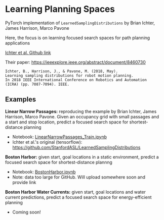 # Learning Planning Spaces

PyTorch implementation of `LearnedSamplingDistributions` by Brian Ichter, James Harrison, Marco Pavone

Here, the focus is on learning focused search spaces for path planning applications

[Ichter et al. Github link](https://github.com/StanfordASL/LearnedSamplingDistributions)

Their paper: https://ieeexplore.ieee.org/abstract/document/8460730

    Ichter, B., Harrison, J., & Pavone, M. (2018, May). 
    Learning sampling distributions for robot motion planning. 
    In 2018 IEEE International Conference on Robotics and Automation (ICRA) (pp. 7087-7094). IEEE.

## Examples

**Linear Narrow Passages:** reproducing the example by Brian Ichter, James Harrison, Marco Pavone. Given an occupancy grid with small passages and a start and stop location, predict a focused search space for shortest-distance planning

- Notebook: [LinearNarrowPassages_Train.ipynb](LinearNarrowPassages_Train.ipynb)
- Ichter et al.'s original (tensorflow): https://github.com/StanfordASL/LearnedSamplingDistributions

**Boston Harbor:** given start, goal locations in a static environment, predict a focused search space for shortest-distance plannng

- Notebook: [BostonHarbor.ipynb](BostonHarbor.ipynb)
- Note: data too large for GitHub. Will upload somewhere soon and provide link

**Boston Harbor Water Currents:** given start, goal locations and water current predictions, predict a focused search space for energy-efficient planning

- Coming soon!
